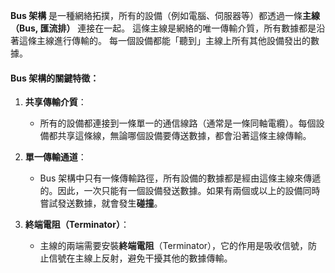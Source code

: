 **Bus 架構** 是一種網絡拓撲，所有的設備（例如電腦、伺服器等）都透過一條**主線（Bus, 匯流排）** 連接在一起。
這條主線是網絡的唯一傳輸介質，所有數據都是沿著這條主線進行傳輸的。
每一個設備都能「聽到」主線上所有其他設備發出的數據。

#### Bus 架構的關鍵特徵：

1. **共享傳輸介質**：
    
    - 所有的設備都連接到一條單一的通信線路（通常是一條同軸電纜）。每個設備都共享這條線，無論哪個設備要傳送數據，都會沿著這條主線傳輸。
2. **單一傳輸通道**：
    
    - Bus 架構中只有一條傳輸路徑，所有設備的數據都是經由這條主線來傳遞的。因此，一次只能有一個設備發送數據。如果有兩個或以上的設備同時嘗試發送數據，就會發生**碰撞**。
3. **終端電阻（Terminator）**：
    
    - 主線的兩端需要安裝**終端電阻**（Terminator），它的作用是吸收信號，防止信號在主線上反射，避免干擾其他的數據傳輸。